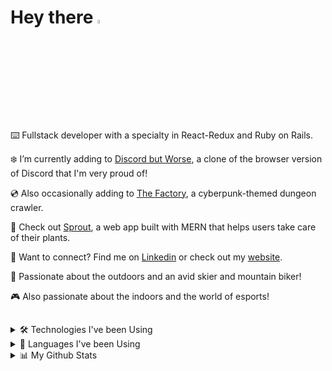 # Hey there <img src="https://raw.githubusercontent.com/MartinHeinz/MartinHeinz/master/wave.gif" width="4%">

⌨️ Fullstack developer with a specialty in React-Redux and Ruby on Rails.<br>

❄️ I’m currently adding to [Discord but Worse](https://discord-but-worse.herokuapp.com), a clone of the browser version of Discord that I'm very proud of!<br>

💿 Also occasionally adding to [The Factory](https://pcampbell42.github.io/the-factory/), a cyberpunk-themed dungeon crawler.

🌱 Check out [Sprout](https://sprout-plant-app.herokuapp.com/#/), a web app built with MERN that helps users take care of their plants.<br>

🔗 Want to connect? Find me on [Linkedin](https://www.linkedin.com/in/patrick-campbell-336a72139/) or check out my [website](http://www.patrickevancampbell.com/).<br>

🌲 Passionate about the outdoors and an avid skier and mountain biker!

🎮 Also passionate about the indoors and the world of esports!
##

<details>
<summary> 🛠️ Technologies I've been Using</summary>
<br>
<img src="https://img.shields.io/badge/JavaScript-F7DF1E?style=for-the-badge&logo=javascript&logoColor=black" />
<img src="https://img.shields.io/badge/React-20232A?style=for-the-badge&logo=react&logoColor=61DAFB" />
<img src="https://img.shields.io/badge/Redux-593D88?style=for-the-badge&logo=redux&logoColor=white" />
<img src="https://img.shields.io/badge/Ruby-CC342D?style=for-the-badge&logo=ruby&logoColor=white" />
<img src="https://img.shields.io/badge/Ruby_on_Rails-CC0000?style=for-the-badge&logo=ruby-on-rails&logoColor=white" />
<img src="https://img.shields.io/badge/PostgreSQL-316192?style=for-the-badge&logo=postgresql&logoColor=white" />
<img src="https://img.shields.io/badge/HTML5-E34F26?style=for-the-badge&logo=html5&logoColor=white" />
<img src="https://img.shields.io/badge/CSS3-1572B6?style=for-the-badge&logo=css3&logoColor=white" />
<img src="https://img.shields.io/badge/Node.js-339933?style=for-the-badge&logo=nodedotjs&logoColor=white" />
<img src="https://img.shields.io/badge/Amazon AWS-{232F3E}?style=for-the-badge&logo=amazonaws&logoColor=white" />
<img src="https://img.shields.io/badge/npm-CB3837?style=for-the-badge&logo=npm&logoColor=white" />
<img src="https://img.shields.io/badge/redis-%23DD0031.svg?&style=for-the-badge&logo=redis&logoColor=white" />
<img src="https://img.shields.io/badge/Express.js-000000?style=for-the-badge&logo=express&logoColor=white" />
<img src="https://img.shields.io/badge/MongoDB-white?style=for-the-badge&logo=mongodb&logoColor=4EA94B" />
<br>
...And more!
</details>

<details>
<summary> 📝 Languages I've been Using</summary>
<br>
<img align="center" src="https://github-readme-stats.vercel.app/api/top-langs/?username=pcampbell42&layout=compact&theme=tokyonight" />
</details>

<details>
<summary> 📊 My Github Stats</summary>
<br>
<img align="center" src="https://github-readme-stats.vercel.app/api?username=pcampbell42&show_icons=true&theme=tokyonight" />
</details>

